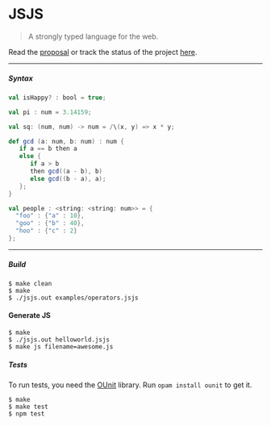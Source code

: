 JSJS
====

> A strongly typed language for the web.

Read the [proposal](http://prakhar.me/JSJS/) or track the status of the project [here](https://github.com/prakhar1989/JSJS/wiki/Progress-Tracker).

----

##### Syntax

```scala
val isHappy? : bool = true;

val pi : num = 3.14159;

val sq: (num, num) -> num = /\(x, y) => x * y;

def gcd (a: num, b: num) : num {
   if a == b then a 
   else {
      if a > b 
      then gcd((a - b), b) 
      else gcd((b - a), a);
   };
}

val people : <string: <string: num>> = {
  "foo" : {"a" : 10},
  "goo" : {"b" : 40},
  "hoo" : {"c" : 2}
};
```

----

##### Build
```shell
$ make clean
$ make
$ ./jsjs.out examples/operators.jsjs
```

#### Generate JS
```shell
$ make 
$ ./jsjs.out helloworld.jsjs
$ make js filename=awesome.js
```

##### Tests
To run tests, you need the [OUnit](http://ounit.forge.ocamlcore.org/) library. Run `opam install ounit` to get it.
```
$ make
$ make test
$ npm test
```

